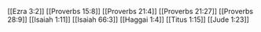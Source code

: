 [[Ezra 3:2]]
[[Proverbs 15:8]]
[[Proverbs 21:4]]
[[Proverbs 21:27]]
[[Proverbs 28:9]]
[[Isaiah 1:11]]
[[Isaiah 66:3]]
[[Haggai 1:4]]
[[Titus 1:15]]
[[Jude 1:23]]
